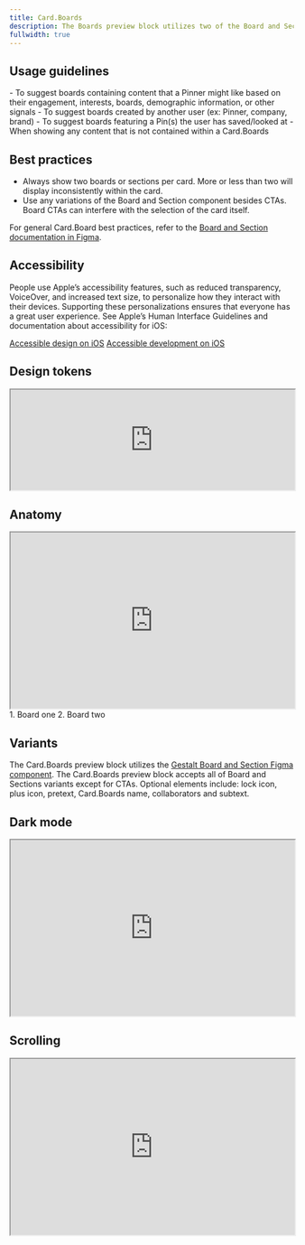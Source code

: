 ```yaml
---
title: Card.Boards
description: The Boards preview block utilizes two of the Board and Section components to present a collection of imagery that typically represents a Card.Boards.
fullwidth: true
---
```


<ImgContainer src="https://i.pinimg.com/originals/76/6a/bf/766abf51e7086e0e7b2dddefc7e94f75.png" alt="Example of a Card container with a Card.Boards preview that contains two Card.Boards representations." noPadding color="background-elevation-accent"/>


## Usage guidelines

<TwoCol>
<Group>
<Do title="When to use"/>
- To suggest boards containing content that a Pinner might like based on their engagement, interests, boards, demographic information, or other signals
- To suggest boards created by another user (ex: Pinner, company, brand)
- To suggest boards featuring a Pin(s) the user has saved/looked at

</Group>
<Group>
<Dont title="When not to use" />
- When showing any content that is not contained within a Card.Boards
</Group>
</TwoCol>

## Best practices

- Always show two boards or sections per card. More or less than two will display inconsistently within the card. 
- Use any variations of the Board and Section component besides CTAs. Board CTAs can interfere with the selection of the card itself. 

For general Card.Board best practices, refer to the [Board and Section documentation in Figma](http://pinch.pinadmin.com/board_and_section_figma).



## Accessibility

People use Apple’s accessibility features, such as reduced transparency, VoiceOver, and increased text size, to personalize how they interact with their devices. Supporting these personalizations ensures that everyone has a great user experience. See Apple’s Human Interface Guidelines and documentation about accessibility for iOS:

[Accessible design on iOS](https://developer.apple.com/design/human-interface-guidelines/accessibility/overview/introduction/)
[Accessible development on iOS](https://developer.apple.com/accessibility/ios/)

## Design tokens
<iframe style={{border:0}} width="100%" height="178" src="https://www.figma.com/embed?embed_host=share&url=https%3A%2F%2Fwww.figma.com%2Ffile%2FAHcKJDgb7E7YswlgW1wY8E%2FGestalt-for-iOS%3Ftype%3Ddesign%26node-id%3D19800%253A76699%26t%3DaliDwdC0C3b2VkAb-1" allowFullScreen></iframe>

## Anatomy

<iframe style={{border:0}} width="100%" height="312" src="https://www.figma.com/embed?embed_host=share&url=https%3A%2F%2Fwww.figma.com%2Ffile%2FAHcKJDgb7E7YswlgW1wY8E%2FGestalt-for-iOS%3Ftype%3Ddesign%26node-id%3D19800%253A76473%26t%3DaliDwdC0C3b2VkAb-1" allowFullScreen></iframe>
1. Board one
2. Board two

## Variants
The Card.Boards preview block utilizes the [Gestalt Board and Section Figma component](http://pinch.pinadmin.com/section-and-board-component-figma-iOS). The Card.Boards preview block accepts all of Board and Sections variants except for CTAs. Optional elements include: lock icon, plus icon, pretext, Card.Boards name, collaborators and subtext.

## Dark mode
<iframe style={{border:0}} width="100%" height="312" width="800" height="312" src="https://www.figma.com/embed?embed_host=share&url=https%3A%2F%2Fwww.figma.com%2Ffile%2FAHcKJDgb7E7YswlgW1wY8E%2FGestalt-for-iOS%3Ftype%3Ddesign%26node-id%3D19800%253A78570%26t%3DaliDwdC0C3b2VkAb-1" allowfullscreen></iframe>

## Scrolling
<iframe style={{border:0}} width="100%" height="312" width="800" height="312" src="https://www.figma.com/embed?embed_host=share&url=https%3A%2F%2Fwww.figma.com%2Ffile%2FAHcKJDgb7E7YswlgW1wY8E%2FGestalt-for-iOS%3Ftype%3Ddesign%26node-id%3D22128%253A76406%26t%3DaliDwdC0C3b2VkAb-1" allowfullscreen></iframe>

